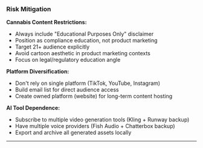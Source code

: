 ### Risk Mitigation

**Cannabis Content Restrictions:**

- Always include "Educational Purposes Only" disclaimer
- Position as compliance education, not product marketing
- Target 21+ audience explicitly
- Avoid cartoon aesthetic in product marketing contexts
- Focus on legal/regulatory education angle

**Platform Diversification:**

- Don't rely on single platform (TikTok, YouTube, Instagram)
- Build email list for direct audience access
- Create owned platform (website) for long-term content hosting

**AI Tool Dependence:**

- Subscribe to multiple video generation tools (Kling + Runway backup)
- Have multiple voice providers (Fish Audio + Chatterbox backup)
- Export and archive all generated assets locally

---
